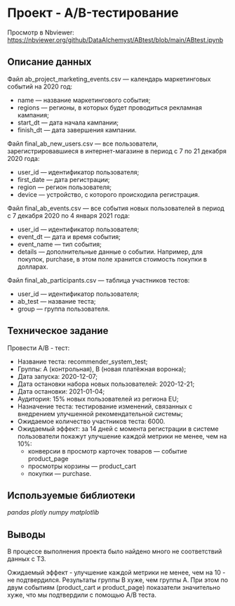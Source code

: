 # Проект - А/B-тестирование

Просмотр в Nbviewer:
https://nbviewer.org/github/DataAlchemyst/ABtest/blob/main/ABtest.ipynb

## Описание данных

Файл ab_project_marketing_events.csv — календарь маркетинговых событий на 2020 год:
  - name — название маркетингового события;
  - regions — регионы, в которых будет проводиться рекламная кампания;
  - start_dt — дата начала кампании;
  - finish_dt — дата завершения кампании.
  
Файл final_ab_new_users.csv — все пользователи, зарегистрировавшиеся в интернет-магазине в период с 7 по 21 декабря 2020 года:
  - user_id — идентификатор пользователя;
  - first_date — дата регистрации;
  - region — регион пользователя;
  - device — устройство, с которого происходила регистрация.
  
Файл final_ab_events.csv — все события новых пользователей в период с 7 декабря 2020 по 4 января 2021 года:
  - user_id — идентификатор пользователя;
  - event_dt — дата и время события;
  - event_name — тип события;
  - details — дополнительные данные о событии. Например, для покупок, purchase, в этом поле хранится стоимость покупки в долларах.
  
Файл final_ab_participants.csv — таблица участников тестов:
  - user_id — идентификатор пользователя;
  - ab_test — название теста;
  - group — группа пользователя.

## Техническое задание

Провести A/B - тест:
   - Название теста: recommender_system_test;
   - Группы: А (контрольная), B (новая платёжная воронка);
   - Дата запуска: 2020-12-07;
   - Дата остановки набора новых пользователей: 2020-12-21;
   - Дата остановки: 2021-01-04;
   - Аудитория: 15% новых пользователей из региона EU;
   - Назначение теста: тестирование изменений, связанных с внедрением улучшенной рекомендательной системы;
   - Ожидаемое количество участников теста: 6000.
   - Ожидаемый эффект: за 14 дней с момента регистрации в системе пользователи покажут улучшение каждой метрики не менее, чем на 10%:
       - конверсии в просмотр карточек товаров — событие product_page
       - просмотры корзины — product_cart
       - покупки — purchase.

## Используемые библиотеки
*pandas* *plotly* *numpy* *matplotlib*

## Выводы
В процессе выполнения проекта было найдено много не соответствий данных с ТЗ.

Ожидаемый эффект - улучшение каждой метрики не менее, чем на 10 - не подтвердился. Результаты группы B хуже, чем группы А. При этом по двум событиям (product_cart и product_page) показатели значительно хуже, что мы подтвердили с помощью A/B теста.

